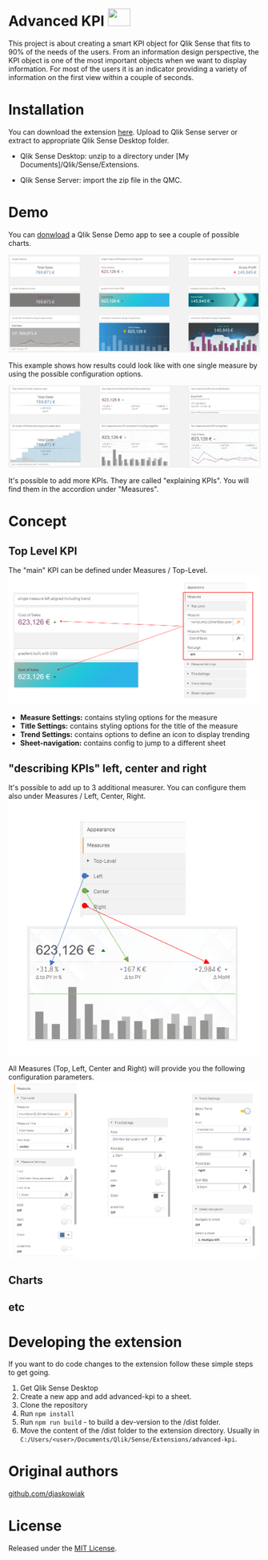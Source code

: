 # Advanced KPI <img src="https://github.com/djaskowiak/advanced-kpi/blob/master/assets/advanced-kpi.png" width="45" height="35" />

This project is about creating a smart KPI object for Qlik Sense that fits to 90% of the needs of the users. From an information design perspective, the KPI object is one of the most important objects when we want to display information. For most of the users it is an indicator providing a variety of information on the first view within a couple of seconds.


# Installation

You can download the extension [here](https://github.com/djaskowiak/advanced-kpi/releases). Upload to Qlik Sense server or extract to appropriate Qlik Sense Desktop folder.

* Qlik Sense Desktop: unzip to a directory under [My Documents]/Qlik/Sense/Extensions.

* Qlik Sense Server: import the zip file in the QMC.

# Demo

You can [donwload](https://github.com/djaskowiak/advanced-kpi/raw/master/demo/Advanced-KPI%20examples.qvf) a Qlik Sense Demo app to see a couple of possible charts.

![example 1](https://raw.githubusercontent.com/djaskowiak/data/master/example-kpi-1.png)

This example shows how results could look like with one single measure by using the possible  configuration options. 

![example 2](https://raw.githubusercontent.com/djaskowiak/data/master/example-kpi-2.png)

It's possible to add more KPIs. They are called "explaining KPIs". You will find them in the accordion under "Measures".

# Concept

## **Top Level KPI**

  The "main" KPI can be defined under Measures / Top-Level. 
![example 3](https://raw.githubusercontent.com/djaskowiak/data/master/measure-top-def.png)
  * **Measure Settings:** contains styling options for the measure
  * **Title Settings:** contains styling options for the title of the measure
  * **Trend Settings:** contains options to define an icon to display trending
  * **Sheet-navigation:** contains config to jump to a different sheet

## **"describing KPIs" left, center and right**

  It's possible to add up to 3 additional measurer. You can configure them also under Measures / Left, Center, Right.
![example 4](https://raw.githubusercontent.com/djaskowiak/data/master/measure-left-center.right.png)

  All Measures (Top, Left, Center and Right) will provide you the following configuration parameters.
![example 5](https://raw.githubusercontent.com/djaskowiak/data/master/measure-config-options.png)



## **Charts**


## **etc**

# Developing the extension

If you want to do code changes to the extension follow these simple steps to get going.

1. Get Qlik Sense Desktop
2. Create a new app and add advanced-kpi to a sheet.
3. Clone the repository
4. Run `npm install`
5. Run `npm run build` - to build a dev-version to the /dist folder.
6. Move the content of the /dist folder to the extension directory. Usually in `C:/Users/<user>/Documents/Qlik/Sense/Extensions/advanced-kpi`.

# Original authors
[github.com/djaskowiak](https://github.com/djaskowiak)

# License
Released under the [MIT License](LICENSE).